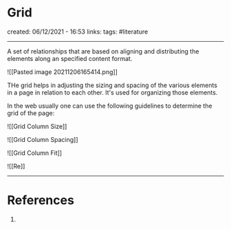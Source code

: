 # Grid
created: 06/12/2021 - 16:53
links:
tags: #literature 

---

A set of relationships that are based on aligning and distributing the elements along an specified content format.

![[Pasted image 20211206165414.png]]

THe grid helps in adjusting the sizing and spacing of the various elements in a page in relation to each other. It's used for organizing those elements.

In the web usually one can use the following guidelines to determine the grid of the page:

![[Grid Column Size]]

![[Grid Column Spacing]]

![[Grid Column Fit]]

![[Re]]

---

# References
1. 